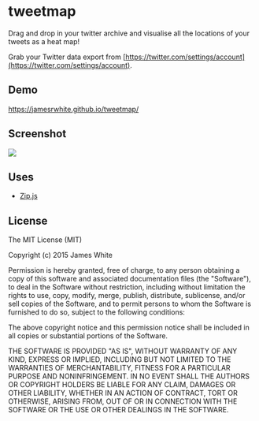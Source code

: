 tweetmap
============

Drag and drop in your twitter archive and visualise all the locations of your tweets as a heat map!

Grab your Twitter data export from [https://twitter.com/settings/account](https://twitter.com/settings/account).

Demo
-----

https://jamesrwhite.github.io/tweetmap/

Screenshot
-----------

![](https://raw.github.com/jamesrwhite/tweetmap/master/screenshot.png)

Uses
-----

- [Zip.js](http://gildas-lormeau.github.io/zip.js/)

License
--------

The MIT License (MIT)

Copyright (c) 2015 James White

Permission is hereby granted, free of charge, to any person obtaining a copy of
this software and associated documentation files (the "Software"), to deal in
the Software without restriction, including without limitation the rights to
use, copy, modify, merge, publish, distribute, sublicense, and/or sell copies of
the Software, and to permit persons to whom the Software is furnished to do so,
subject to the following conditions:

The above copyright notice and this permission notice shall be included in all
copies or substantial portions of the Software.

THE SOFTWARE IS PROVIDED "AS IS", WITHOUT WARRANTY OF ANY KIND, EXPRESS OR
IMPLIED, INCLUDING BUT NOT LIMITED TO THE WARRANTIES OF MERCHANTABILITY, FITNESS
FOR A PARTICULAR PURPOSE AND NONINFRINGEMENT. IN NO EVENT SHALL THE AUTHORS OR
COPYRIGHT HOLDERS BE LIABLE FOR ANY CLAIM, DAMAGES OR OTHER LIABILITY, WHETHER
IN AN ACTION OF CONTRACT, TORT OR OTHERWISE, ARISING FROM, OUT OF OR IN
CONNECTION WITH THE SOFTWARE OR THE USE OR OTHER DEALINGS IN THE SOFTWARE.
